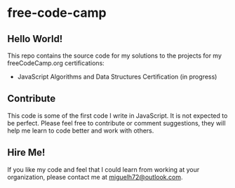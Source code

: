 # free-code-camp

## Hello World!
This repo contains the source code for my solutions to the projects for my freeCodeCamp.org certifications:
 * JavaScript Algorithms and Data Structures Certification (in progress)

## Contribute
This code is some of the first code I write in JavaScript. It is not expected to be perfect. Please feel free to contribute or comment suggestions, they will help me learn to code better and work with others.

## Hire Me!
If you like my code and feel that I could learn from working at your organization, please contact me at <miguelh72@outlook.com>.